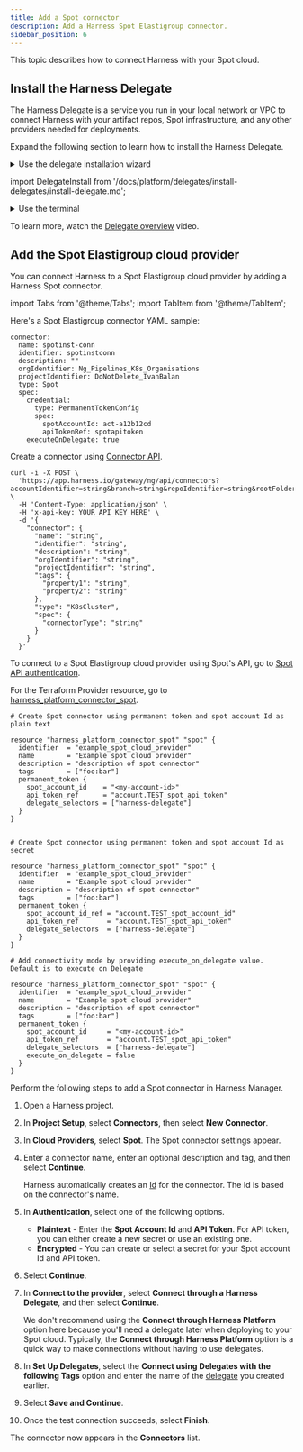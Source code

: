 ```yaml
---
title: Add a Spot connector
description: Add a Harness Spot Elastigroup connector.
sidebar_position: 6
---
```


This topic describes how to connect Harness with your Spot cloud.

## Install the Harness Delegate

The Harness Delegate is a service you run in your local network or VPC to connect Harness with your artifact repos, Spot infrastructure, and any other providers needed for deployments.

Expand the following section to learn how to install the Harness Delegate.

<details>
<summary>Use the delegate installation wizard</summary>

1. In your Harness project, select **Project Setup**.
2. Select **Delegates**.
3. Select **Install a Delegate**.
4. Follow the delegate installation wizard.

Use this [delegate installation wizard video](https://www.youtube.com/watch?v=yLMCxs3onH8) to guide you through the process.

</details>


import DelegateInstall from '/docs/platform/delegates/install-delegates/install-delegate.md';


<details>
<summary>Use the terminal</summary>
<DelegateInstall />
</details>

To learn more, watch the [Delegate overview](/docs/platform/delegates/delegate-concepts/delegate-overview) video.

## Add the Spot Elastigroup cloud provider

You can connect Harness to a Spot Elastigroup cloud provider by adding a Harness Spot connector. 


import Tabs from '@theme/Tabs';
import TabItem from '@theme/TabItem';


<Tabs>
<TabItem value="YAML" label="YAML">

Here's a Spot Elastigroup connector YAML sample: 

```
connector:
  name: spotinst-conn
  identifier: spotinstconn
  description: ""
  orgIdentifier: Ng_Pipelines_K8s_Organisations
  projectIdentifier: DoNotDelete_IvanBalan
  type: Spot
  spec:
    credential:
      type: PermanentTokenConfig
      spec:
        spotAccountId: act-a12b12cd
        apiTokenRef: spotapitoken
    executeOnDelegate: true
```


</TabItem>
<TabItem value="API" label="API">

Create a connector using [Connector API](https://apidocs.harness.io/tag/Connectors/).

```
curl -i -X POST \
  'https://app.harness.io/gateway/ng/api/connectors?accountIdentifier=string&branch=string&repoIdentifier=string&rootFolder=string&filePath=string&commitMsg=string&isNewBranch=false&baseBranch=string&connectorRef=string&storeType=INLINE&repoName=string' \
  -H 'Content-Type: application/json' \
  -H 'x-api-key: YOUR_API_KEY_HERE' \
  -d '{
    "connector": {
      "name": "string",
      "identifier": "string",
      "description": "string",
      "orgIdentifier": "string",
      "projectIdentifier": "string",
      "tags": {
        "property1": "string",
        "property2": "string"
      },
      "type": "K8sCluster",
      "spec": {
        "connectorType": "string"
      }
    }
  }'
```

To connect to a Spot Elastigroup cloud provider using Spot's API, go to [Spot API authentication](https://docs.spot.io/api/#section/Authentication).


</TabItem>
<TabItem value="Terraform" label="Terraform">


For the Terraform Provider resource, go to [harness_platform_connector_spot](https://registry.terraform.io/providers/harness/harness/latest/docs/resources/platform_connector_spot).

```
# Create Spot connector using permanent token and spot account Id as plain text

resource "harness_platform_connector_spot" "spot" {
  identifier  = "example_spot_cloud_provider"
  name        = "Example spot cloud provider"
  description = "description of spot connector"
  tags        = ["foo:bar"]
  permanent_token {
    spot_account_id    = "<my-account-id>"
    api_token_ref      = "account.TEST_spot_api_token"
    delegate_selectors = ["harness-delegate"]
  }
}


# Create Spot connector using permanent token and spot account Id as secret

resource "harness_platform_connector_spot" "spot" {
  identifier  = "example_spot_cloud_provider"
  name        = "Example spot cloud provider"
  description = "description of spot connector"
  tags        = ["foo:bar"]
  permanent_token {
    spot_account_id_ref = "account.TEST_spot_account_id"
    api_token_ref       = "account.TEST_spot_api_token"
    delegate_selectors  = ["harness-delegate"]
  }
}

# Add connectivity mode by providing execute_on_delegate value. Default is to execute on Delegate

resource "harness_platform_connector_spot" "spot" {
  identifier  = "example_spot_cloud_provider"
  name        = "Example spot cloud provider"
  description = "description of spot connector"
  tags        = ["foo:bar"]
  permanent_token {
    spot_account_id     = "<my-account-id>"
    api_token_ref       = "account.TEST_spot_api_token"
    delegate_selectors  = ["harness-delegate"]
    execute_on_delegate = false
  }
}
```

</TabItem>
<TabItem value="Harness Manager" label="Harness Manager">


Perform the following steps to add a Spot connector in Harness Manager.

1. Open a Harness project.
2. In **Project Setup**, select **Connectors**, then select **New Connector**.
3. In **Cloud Providers**, select **Spot**. The Spot connector settings appear. 
4. Enter a connector name, enter an optional description and tag, and then select **Continue**.
   
   Harness automatically creates an [Id](/docs/platform/references/entity-identifier-reference) for the connector. The Id is based on the connector's name.
5. In **Authentication**, select one of the following options.
    * **Plaintext** - Enter the **Spot Account Id** and **API Token**. For API token, you can either create a new secret or use an existing one.
    * **Encrypted** - You can create or select a secret for your Spot account Id and API token.
6. Select **Continue**.
7. In **Connect to the provider**, select **Connect through a Harness Delegate**, and then select **Continue**.
   
   We don't recommend using the **Connect through Harness Platform** option here because you'll need a delegate later when deploying to your Spot cloud. Typically, the **Connect through Harness Platform** option is a quick way to make connections without having to use delegates.

8.  In **Set Up Delegates**, select the **Connect using Delegates with the following Tags** option and enter the name of the [delegate](#install-the-harness-delegate) you created earlier.
9.  Select **Save and Continue**.
10. Once the test connection succeeds, select **Finish**.


</TabItem>    
</Tabs>

    
The connector now appears in the **Connectors** list.
